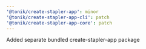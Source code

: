 ```yaml
---
'@tonik/create-stapler-app': minor
'@tonik/create-stapler-app-cli': patch
'@tonik/create-stapler-app-core': patch
---
```


Added separate bundled create-stapler-app package
